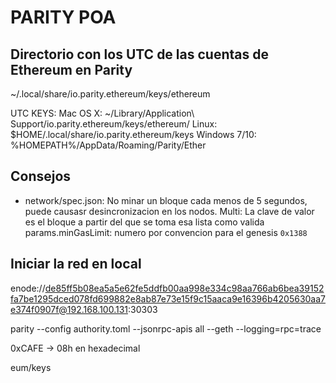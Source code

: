 # PARITY POA

## Directorio con los UTC de las cuentas de Ethereum en Parity

~/.local/share/io.parity.ethereum/keys/ethereum

UTC KEYS:
Mac OS X: ~/Library/Application\ Support/io.parity.ethereum/keys/ethereum/
Linux: $HOME/.local/share/io.parity.ethereum/keys
Windows 7/10: %HOMEPATH%/AppData/Roaming/Parity/Ether

## Consejos

- network/spec.json:
    No minar un bloque cada menos de 5 segundos, puede causasr desincronizacion en los nodos.
    Multi: La clave de valor es el bloque a partir del que se toma esa lista como valida
    params.minGasLimit: numero por convencion para el genesis ```0x1388```

## Iniciar la red en local

enode://de85ff5b08ea5a5e62fe5ddfb00aa998e334c98aa766ab6bea39152fa7be1295dced078fd699882e8ab87e73e15f9c15aaca9e16396b4205630aa7e374f0907f@192.168.100.131:30303

parity --config authority.toml --jsonrpc-apis all --geth --logging=rpc=trace

0xCAFE -> 08h en hexadecimal

eum/keys